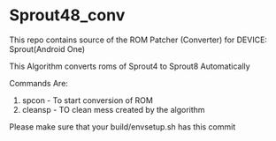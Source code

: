 # Sprout48_conv
This repo contains source of the ROM Patcher (Converter) for DEVICE: Sprout(Android One)

This Algorithm converts roms of Sprout4 to Sprout8 Automatically

Commands Are:
1) spcon - To start conversion of ROM
2) cleansp - TO clean mess created by the algorithm

Please make sure that your build/envsetup.sh has this commit
